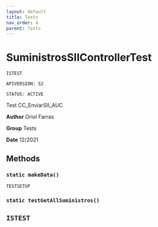 ```yaml
---
layout: default
title: Tests
nav_order: 4
parent: Tests
---
```


# SuministrosSIIControllerTest

`ISTEST`

`APIVERSION: 52`

`STATUS: ACTIVE`

Test CC_EnviarSII_AUC

**Author** Oriol Farras

**Group** Tests

**Date** 12/2021

## Methods

### `static makeData()`

`TESTSETUP`

### `static testGetAllSuministros()`

## `ISTEST`
